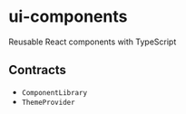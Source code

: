# ui-components

Reusable React components with TypeScript

## Contracts

- `ComponentLibrary`
- `ThemeProvider`
